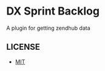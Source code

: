 # DX Sprint Backlog

A plugin for getting zendhub data

## LICENSE

- [MIT](https://github.com/kintone/cli-kintone/blob/main/LICENSE)
